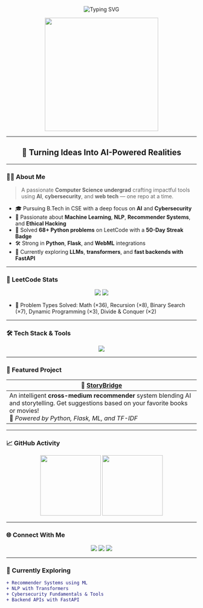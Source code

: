 <!-- ✨ Animated Hero Section -->
<p align="center">
  <img src="https://readme-typing-svg.demolab.com?font=Fira+Code&size=28&pause=1000&color=00F7FF&center=true&vCenter=true&width=800&lines=Hey%20I'm%20Chinmay%20Vuppu!;CSE%20Student%20%7C%20AI%20+%20Cybersecurity%20Explorer;Welcome%20to%20my%20Dev%20Realm!%20%F0%9F%9A%80" alt="Typing SVG" />
</p>


<p align="center">
  <img src="https://media.tenor.com/qJ5evVs-_uUAAAAC/coding.gif" width="300" />
</p>

---

<h2 align="center">🧠 Turning Ideas Into AI-Powered Realities</h2>

---

### 👨‍💻 About Me

> A passionate **Computer Science undergrad** crafting impactful tools using **AI**, **cybersecurity**, and **web tech** — one repo at a time.

- 🎓 Pursuing B.Tech in CSE with a deep focus on **AI** and **Cybersecurity**
- 🤖 Passionate about **Machine Learning**, **NLP**, **Recommender Systems**, and **Ethical Hacking**
- 🧠 Solved **68+ Python problems** on LeetCode with a **50-Day Streak Badge**
- 🛠️ Strong in **Python**, **Flask**, and **WebML** integrations
- 🌱 Currently exploring **LLMs**, **transformers**, and **fast backends with FastAPI**

---

### 🧩 LeetCode Stats

<p align="center">
  <img src="https://img.shields.io/badge/LeetCode-68_Python_Solves-yellow?style=for-the-badge&logo=leetcode&logoColor=black" />
  <img src="https://img.shields.io/badge/LeetCode-50_Day_Streak-blue?style=for-the-badge&logo=leetcode&logoColor=white" />
</p>

- 🔢 Problem Types Solved: Math (×36), Recursion (×8), Binary Search (×7), Dynamic Programming (×3), Divide & Conquer (×2)

---

### 🛠️ Tech Stack & Tools

<p align="center">
  <img src="https://skillicons.dev/icons?i=python,flask,scikit-learn,tensorflow,html,css,js,react,git,github,vscode,postman,linux" />
</p>

---

### 🚀 Featured Project

| 🌉 [StoryBridge](https://github.com/RhiyaBhat/StoryBridge) |
|------------------------------------------------------------|
| An intelligent **cross-medium recommender** system blending AI and storytelling. Get suggestions based on your favorite books or movies!<br>📌 *Powered by Python, Flask, ML, and TF-IDF* |

---

### 📈 GitHub Activity

<p align="center">
  <img src="https://github-readme-stats.vercel.app/api?username=Chin-may02&theme=tokyonight&show_icons=true&count_private=true&hide=issues" height="160px"/>
  <img src="https://github-readme-stats.vercel.app/api/top-langs/?username=Chin-may02&layout=compact&theme=tokyonight" height="160px"/>
</p>

---

### 🌐 Connect With Me

<p align="center">
  <a href="mailto:chinmayvuppu@gmail.com"><img src="https://img.shields.io/badge/Gmail-D14836?style=for-the-badge&logo=gmail&logoColor=white"/></a>
  <a href="https://www.linkedin.com/in/vuppu-chinmay/"><img src="https://img.shields.io/badge/LinkedIn-0077B5?style=for-the-badge&logo=linkedin&logoColor=white"/></a>
  <a href="https://github.com/Chin-may02"><img src="https://img.shields.io/badge/GitHub-181717?style=for-the-badge&logo=github&logoColor=white"/></a>
</p>

---

### 🧭 Currently Exploring

```diff
+ Recommender Systems using ML
+ NLP with Transformers
+ Cybersecurity Fundamentals & Tools
+ Backend APIs with FastAPI
